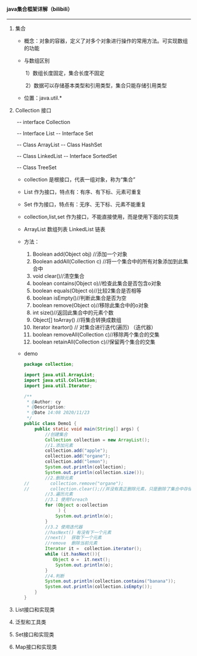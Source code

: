 #### java集合框架详解（bilibili）

------

1. 集合

   * 概念：对象的容器，定义了对多个对象进行操作的常用方法。可实现数组的功能 

   * 与数组区别

     ​	1）数组长度固定，集合长度不固定

     ​	2）数据可以存储基本类型和引用类型，集合只能存储引用类型 

	* 位置：java.util.* 

2. Collection 接口

   ​		-- interface  Collection

   ​		-- Interface  List                    --   Interface Set

   ​        -- Class ArrayList 				 --  Class HashSet 

   ​		-- Class LinkedList				-- Interface SortedSet

   ​																	-- Class TreeSet

   * collection 是根接口，代表一组对象，称为“集合”

   * List 作为接口，特点有：有序、有下标、元素可重复

   * Set 作为接口，特点有：无序、无下标、元素不能重复

   * collection,list,set 作为接口，不能直接使用，而是使用下面的实现类

   * ArrayList 数组列表  LinkedList 链表

   * 方法：
     	1. Boolean add(Object obj) //添加一个对象
      	2. Boolean addAll(Collection c) //将一个集合中的所有对象添加到此集合中
      	3. void clear()//清空集合
      	4. boolean contains(Object o)//检查此集合是否包含o对象
      	5. boolean equals(Object o)//比较2集合是否相等
      	6. boolean isEmpty()//判断此集合是否为空
      	7. boolean remove(Object o)//移除此集合中的o对象
      	8. int size()//返回此集合中的元素个数
      	9. Object[] toArray()  //将集合转换成数组
      	10. Iterator iteartor() // 对集合进行迭代(遍历) （迭代器）
      	11. boolean removeAll(Collection c)//移除两个集合的交集
      	12. boolean retainAll(Collection c)//保留两个集合的交集
      
   * demo

      ```java
      package collection;
      
      import java.util.ArrayList;
      import java.util.Collection;
      import java.util.Iterator;
      
      /**
       * @Author: cy
       * @Description:
       * @Date 14:08 2020/11/23
       */
      public class Demo1 {
          public static void main(String[] args) {
              //创建集合
              Collection collection = new ArrayList();
              //1.添加元素
              collection.add("apple");
              collection.add("organe");
              collection.add("lemon");
              System.out.println(collection);
              System.out.println(collection.size());
              //2.删除元素
      //        collection.remove("organe");
      //        collection.clear();//并没有真正删除元素，只是删除了集合中存储的指针而已
              //3.遍历元素
              //3.1 使用foreach
              for (Object o:collection
                   ) {
                  System.out.println(o);
              }
              //3.2 使用迭代器
              //hasNext() 有没有下一个元素
              //next()  获取下一个元素
              //remove  删除当前元素
              Iterator it =  collection.iterator();
              while (it.hasNext()){
                 Object o =  it.next();
                  System.out.println(o);
              }
              //4.判断
              System.out.println(collection.contains("banana"));
              System.out.println(collection.isEmpty());
          }
      }
      
      ```

      

3. List接口和实现类

4. 泛型和工具类

5. Set接口和实现类

6. Map接口和实现类